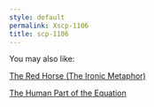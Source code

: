 ```yaml
---
style: default
permalink: Xscp-1106
title: scp-1106
---
```

You may also like:

[The Red Horse (The Ironic Metaphor)](http://scp-wiki.net/the-red-horse)

[The Human Part of the Equation](http://scp-wiki.net/the-human-part-of-the-equation)
